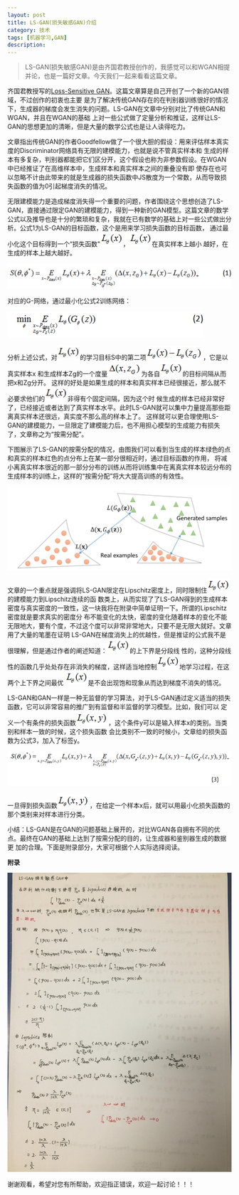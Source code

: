 ```yaml
---
layout: post
title: LS-GAN(损失敏感GAN)介绍
category: 技术
tags: [机器学习,GAN]
description: 
---
```


>LS-GAN(损失敏感GAN)是由齐国君教授创作的，我感觉可以和WGAN相提并论，也是一篇好文章。今天我们一起来看看这篇文章。

齐国君教授写的[Loss-Sensitive GAN](https://arxiv.org/abs/1701.06264)。这篇文章算是自己开创了一个新的GAN领域，不过创作的初衷也主要
是为了解决传统GAN存在的在判别器训练很好的情况下，生成器的梯度会发生消失的问题。LS-GAN在文章中分别对比了传统GAN和WGAN，并且在WGAN的基础
上对一些公式做了定量分析和推证，这样让LS-GAN的思想更加的清晰，但是大量的数学公式也是让人读得吃力。

文章指出传统GAN的作者Goodfellow做了一个很大胆的假设：用来评估样本真实度的Discriminator网络具有无限的建模能力，也就是说不管真实样本和
生成的样本有多复杂，判别器都能把它们区分开，这个假设也称为非参数假设。在WGAN中已经推证了在高维样本中，生成样本和真实样本之间的重叠没有即
使存在也可以忽略不计由此带来的就是生成器的损失函数中JS散度为一个常数，从而导致损失函数的值为0引起梯度消失的情况。

无限建模能力是造成梯度消失得一个重要的问题，作者围绕这个思想创造了LS-GAN，直接通过限定GAN的建模能力，得到一种新的GAN模型。这篇文章的数学
公式以及推导也是十分的繁琐和复杂，我就在已有数学的基础上对一些公式做出分析。公式1为LS-GAN的目标函数，这个是用来学习损失函数的目标函数，
通过最小化这个目标得到一个“损失函数"![](/assets/img/LSGAN/equation7.png)，![](/assets/img/LSGAN/equation7.png)在真实样本上越小
越好，在生成的样本上越大越好。

![](/assets/img/LSGAN/equation4.png)

对应的G-网络，通过最小化公式2训练网络：

![](/assets/img/LSGAN/equation5.png)

分析上述公式，对![](/assets/img/LSGAN/equation7.png)的学习目标S中的第二项![](/assets/img/LSGAN/equation8.png)，它是以真实样本x
和生成样本Zg的一个度量![](/assets/img/LSGAN/equation9.png)为各自![](/assets/img/LSGAN/equation7.png)的目标间隔从而把x和Zg分开。
这样的好处是如果生成的样本和真实样本已经很接近，那么就不必要求他们的![](/assets/img/LSGAN/equation7.png)非得有个固定间隔，因为这个时
候生成的样本已经非常好了，已经接近或者达到了真实样本水平。此时LS-GAN就可以集中力量提高那些距离真实样本还很远，真实度不那么高的样本上了。
这样就可以更合理使用LS-GAN的建模能力，一旦限定了建模能力后，也不用担心模型的生成能力有损失了，文章称之为“按需分配”。

下图展示了LS-GAN的按需分配的情况，由图我们可以看到当生成的样本绿色的点和真实的样本红色的点分布上在某一部分很相近时，通过目标函数的作用，
将减小离真实样本很近的那一部分分布的训练从而将训练集中在离真实样本较远分布的生成样本的训练上，这样的“按需分配”将大大提高训练的有效性。

![](/assets/img/LSGAN/LS-GAN.png)

文章的一个重点就是强调将LS-GAN限定在Lipschitz密度上，同时限制住![](/assets/img/LSGAN/equation7.png)的建模能力到Lipschitz连续的函
数类上，从而实现了了LS-GAN得到的生成样本密度与真实密度的一致性，这一块我将在附录中简单证明一下。所谓的Lipschitz密度就是要求真实的密度分
布不能变化的太快，密度的变化随着样本的变化不能无限地大，要有个度，不过这个度可以非常非常地大，只要不是无限大就好。文章用了大量的笔墨在证明
LS-GAN在梯度消失上的优越性，但是推证的公式我不是很理解，但是通过作者的阐述知道：![](/assets/img/LSGAN/equation7.png)的上下界是分段线
性的，这种分段线性的函数几乎处处存在非消失的梯度，这样适当地控制![](/assets/img/LSGAN/equation7.png)地学习过程，在这两个上下界之间最优
![](/assets/img/LSGAN/equation7.png)是不会出现饱和现象从而达到梯度不消失的情况。

LS-GAN和GAN一样是一种无监督的学习算法，对于LS-GAN通过定义适当的损失函数，它可以非常容易的推广到有监督和半监督的学习模型。比如，我们可以
定义一个有条件的损失函数![](/assets/img/LSGAN/equation10.png)，这个条件y可以是输入样本x的类别。当类别和样本一致的时候，这个损失函数
会比类别不一致的时候小，文章给的损失函数为公式3，加入了标签y。

![](/assets/img/LSGAN/equation6.png)

一旦得到损失函数![](/assets/img/LSGAN/equation10.png)，在给定一个样本x后，就可以用最小化损失函数的那个类别来对样本进行分类。

小结：LS-GAN是在GAN的问题基础上展开的，对比WGAN各自拥有不同的优点。最终在GAN的基础上达到了按需分配的目的，让生成器和鉴别器生成的数据更
加的合理。下面是附录部分，大家可根据个人实际选择阅读。

**附录**

![](/assets/img/LSGAN/LSGAN3.png)

谢谢观看，希望对您有所帮助，欢迎指正错误，欢迎一起讨论！！！